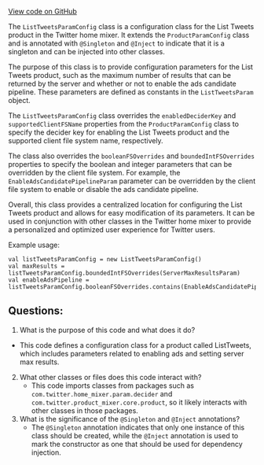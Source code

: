 [View code on GitHub](https://github.com/misbahsy/the-algorithm/home-mixer/server/src/main/scala/com/twitter/home_mixer/product/list_tweets/param/ListTweetsParamConfig.scala)

The `ListTweetsParamConfig` class is a configuration class for the List Tweets product in the Twitter home mixer. It extends the `ProductParamConfig` class and is annotated with `@Singleton` and `@Inject` to indicate that it is a singleton and can be injected into other classes.

The purpose of this class is to provide configuration parameters for the List Tweets product, such as the maximum number of results that can be returned by the server and whether or not to enable the ads candidate pipeline. These parameters are defined as constants in the `ListTweetsParam` object.

The `ListTweetsParamConfig` class overrides the `enabledDeciderKey` and `supportedClientFSName` properties from the `ProductParamConfig` class to specify the decider key for enabling the List Tweets product and the supported client file system name, respectively.

The class also overrides the `booleanFSOverrides` and `boundedIntFSOverrides` properties to specify the boolean and integer parameters that can be overridden by the client file system. For example, the `EnableAdsCandidatePipelineParam` parameter can be overridden by the client file system to enable or disable the ads candidate pipeline.

Overall, this class provides a centralized location for configuring the List Tweets product and allows for easy modification of its parameters. It can be used in conjunction with other classes in the Twitter home mixer to provide a personalized and optimized user experience for Twitter users. 

Example usage:
```
val listTweetsParamConfig = new ListTweetsParamConfig()
val maxResults = listTweetsParamConfig.boundedIntFSOverrides(ServerMaxResultsParam)
val enableAdsPipeline = listTweetsParamConfig.booleanFSOverrides.contains(EnableAdsCandidatePipelineParam)
```
## Questions: 
 1. What is the purpose of this code and what does it do?
   - This code defines a configuration class for a product called ListTweets, which includes parameters related to enabling ads and setting server max results.
2. What other classes or files does this code interact with?
   - This code imports classes from packages such as `com.twitter.home_mixer.param.decider` and `com.twitter.product_mixer.core.product`, so it likely interacts with other classes in those packages.
3. What is the significance of the `@Singleton` and `@Inject` annotations?
   - The `@Singleton` annotation indicates that only one instance of this class should be created, while the `@Inject` annotation is used to mark the constructor as one that should be used for dependency injection.